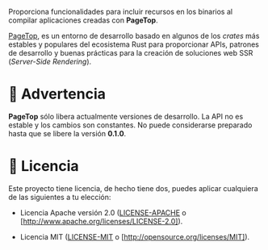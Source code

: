 Proporciona funcionalidades para incluir recursos en los binarios al compilar aplicaciones creadas
con **PageTop**.

[PageTop](https://github.com/manuelcillero/pagetop/tree/main/pagetop), es un entorno de desarrollo
basado en algunos de los *crates* más estables y populares del ecosistema Rust para proporcionar
APIs, patrones de desarrollo y buenas prácticas para la creación de soluciones web SSR (*Server-Side
Rendering*).


# 🚧 Advertencia

**PageTop** sólo libera actualmente versiones de desarrollo. La API no es estable y los cambios son
constantes. No puede considerarse preparado hasta que se libere la versión **0.1.0**.


# 📜 Licencia

Este proyecto tiene licencia, de hecho tiene dos, puedes aplicar cualquiera de las siguientes a tu
elección:

* Licencia Apache versión 2.0
  ([LICENSE-APACHE](https://github.com/manuelcillero/pagetop/blob/main/LICENSE-APACHE) o
  [http://www.apache.org/licenses/LICENSE-2.0]).

* Licencia MIT
  ([LICENSE-MIT](https://github.com/manuelcillero/pagetop/blob/main/LICENSE-MIT) o
  [http://opensource.org/licenses/MIT]).

